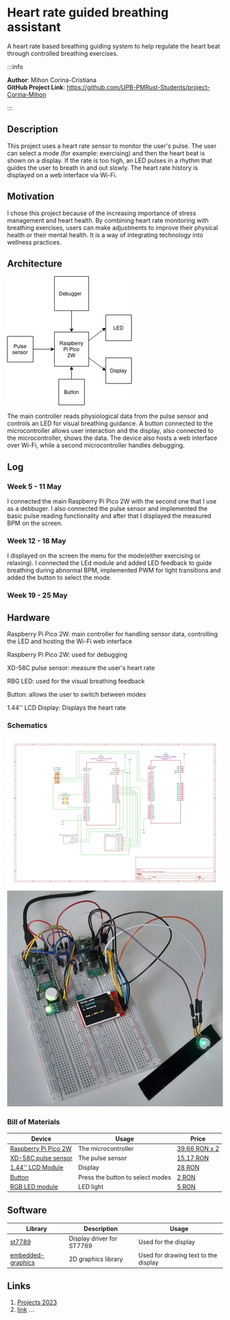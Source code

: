 # Heart rate guided breathing assistant
A heart rate based breathing guiding system to help regulate the heart beat through controlled breathing exercises.

:::info 

**Author**: Mihon Corina-Cristiana \
**GitHub Project Link**: https://github.com/UPB-PMRust-Students/project-Corina-Mihon

:::

## Description

This project uses a heart rate sensor to monitor the user's pulse. The user can select a mode (for example: exercising) and then the heart beat is shown on a display. If the rate is too high, an LED pulses in a rhythm that guides the user to breath in and out slowly. The heart rate history is displayed on a web interface via Wi-Fi.

## Motivation

I chose this project because of the increasing importance of stress management and heart health. By combining heart rate monitoring with breathing exercises, users can make adjustments to improve their physical health or their mental health. It is a way of integrating technology into wellness practices.

## Architecture 

![Diagram](Diagram.webp)

The main controller reads physiological data from the pulse sensor and controls an LED for visual breathing guidance. A button connected to the microcontroller allows user interaction and the display, also connected to the microcontroller, shows the data. The device also hosts a web interface over Wi-Fi, while a  second microcontroller handles debugging. 

## Log

<!-- write your progress here every week -->

### Week 5 - 11 May

I connected the main Raspberry Pi Pico 2W with the second one that I use as a debbuger. I also connected the pulse sensor and implemented the basic pulse reading functionality and after that I displayed the measured BPM on the screen.

### Week 12 - 18 May

I displayed on the screen the menu for the mode(either exercising or relaxing). I connected the LEd module and added LED feedback to guide breathing during abnormal BPM, implemented PWM for light transitions and added the button to select the mode.

### Week 19 - 25 May

## Hardware

Raspberry Pi Pico 2W: main controller for handling sensor data, controlling the LED and hosting the Wi-Fi web interface

Raspberry Pi Pico 2W: used for debugging

XD-58C pulse sensor: measure the user's heart rate

RBG LED: used for the visual breathing feedback

Button: allows the user to switch between modes

1.44'' LCD Display: Displays the heart rate

### Schematics

![schemafinalkicad](schemafinalkicad.svg)
![Poza](Poza.webp)

### Bill of Materials

<!-- Fill out this table with all the hardware components that you might need.

The format is 
```
| [Device](link://to/device) | This is used ... | [price](link://to/store) |

```

-->

| Device | Usage | Price |
|--------|--------|-------|
| [Raspberry Pi Pico 2W](https://www.raspberrypi.com/documentation/microcontrollers/raspberry-pi-pico.html) | The microcontroller | [39.66 RON x 2](https://www.optimusdigital.ro/ro/placi-raspberry-pi/13327-raspberry-pi-pico-2-w.html?) |
| [XD-58C pulse sensor](https://pulsesensor.com) | The pulse sensor | [15.17 RON](https://www.optimusdigital.ro/ro/senzori-altele/1273-senzor-de-puls-xd-58c.html?)|
| [1.44'' LCD Module](https://www.google.com/url?sa=t&source=web&rct=j&opi=89978449&url=https://www.optimusdigital.ro/en/index.php%3Fcontroller%3Dattachment%26id_attachment%3D196%26srsltid%3DAfmBOoruUzWlsxzAAf_-B4iAEJVfx2yxuVbGb-puhPoLH_3ZoySWRy6B&ved=2ahUKEwibuP6e7oaNAxXUiv0HHQ0hO54QFnoECB4QAQ&usg=AOvVaw0UxpN128YQYtVhZADYz4ql) | Display | [28 RON](https://www.optimusdigital.ro/ro/optoelectronice-lcd-uri/870-modul-lcd-144.html?)|
| [Button](https://www.optimusdigital.ro/ro/butoane-i-comutatoare/1115-buton-cu-capac-rotund-alb.html?) | Press the button to select modes | [2 RON](https://www.optimusdigital.ro/ro/butoane-i-comutatoare/1115-buton-cu-capac-rotund-alb.html?)|
| [RGB LED module](https://www.optimusdigital.ro/ro/optoelectronice-led-uri/737-modul-cu-led-rgb.html?) | LED light | [5 RON](https://www.optimusdigital.ro/ro/optoelectronice-led-uri/737-modul-cu-led-rgb.html?)|


## Software

| Library | Description | Usage |
|---------|-------------|-------|
| [st7789](https://github.com/almindor/st7789) | Display driver for ST7789 | Used for the display |
| [embedded-graphics](https://github.com/embedded-graphics/embedded-graphics) | 2D graphics library | Used for drawing text to the display |


## Links

<!-- Add a few links that inspired you and that you think you will use for your project -->

1. [Projects 2023](https://ocw.cs.pub.ro/courses/pm/prj2023)
2. [link](https://iotdesignpro.com/projects/iot-heartbeat-monitoring-system-using-raspberry-pi)
...
